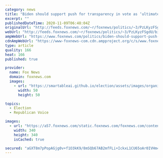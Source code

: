 ```yaml
---
category: news
title: "Biden should support push for transparency in vote as ‘ultimate presidential act’: Turley"
excerpt: ""
publishedDateTime: 2020-11-09T06:48:04Z
originalUrl: "http://feeds.foxnews.com/~r/foxnews/politics/~3/PzLKyzFSgdU/biden-should-support-push-for-transparency-in-vote-as-ultimate-presidential-act-turley"
webUrl: "http://feeds.foxnews.com/~r/foxnews/politics/~3/PzLKyzFSgdU/biden-should-support-push-for-transparency-in-vote-as-ultimate-presidential-act-turley"
ampWebUrl: "https://www.foxnews.com/politics/biden-should-support-push-for-transparency-in-vote-as-ultimate-presidential-act-turley.amp"
cdnAmpWebUrl: "https://www-foxnews-com.cdn.ampproject.org/c/s/www.foxnews.com/politics/biden-should-support-push-for-transparency-in-vote-as-ultimate-presidential-act-turley.amp"
type: article
quality: 166
heat: 166
published: true

provider:
  name: Fox News
  domain: foxnews.com
  images:
    - url: "https://smartableai.github.io/election/assets/images/organizations/foxnews.com-50x50.jpg"
      width: 50
      height: 50

topics:
  - Election
  - Republican Voice

images:
  - url: "https://a57.foxnews.com/static.foxnews.com/foxnews.com/content/uploads/2018/09/340/340/demarche.jpg?ve=1&tl=1"
    width: 340
    height: 340
    isCached: true

secured: "aGXT8m7pPopAGjg0v+f1O3kK9/8mSQb67AB2mfFLi+IckxL1CU65oAr0IVHm4qKLlSzgKtduJp2ZKuirc1uvqT3rgvhwVQxW89YXhz7s724lfm6aO+gdWL0RnoxqBDS0z4+06Xs/aicK0Wfz3tw+uma+0aMxjBbS/fqqu/GyoHLYDhOtEJnM42E1WJVWBSQk6Y6yxXMxG3kLOVoeo4eVrTvcm9Qliou+4tGopTTMpq6UekInYM+S0VVEvdJH62M4uofpH45anKnqNgx9uRGyxDCkp9h8xX54F+2Yc3s57RWV4fUdwVkZwJQ2/9a4qqebadHtUAWnlwvIZ06CnPAT/30ytv00wcq9v2xcmOBeAQ4=;b7k/J9sLG9qAw/LAG0NvSw=="
---
```


